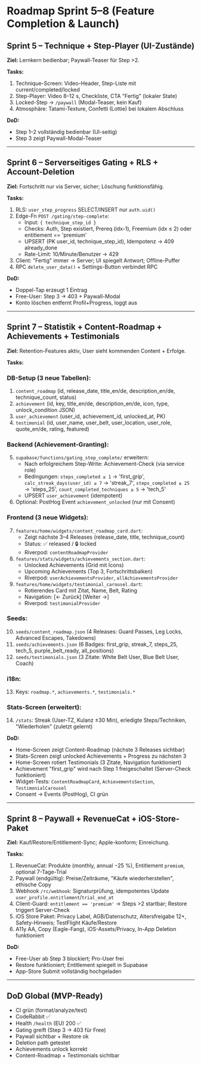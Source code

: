 # Roadmap Sprint 5–8 (Feature Completion & Launch)

## Sprint 5 – Technique + Step-Player (UI-Zustände)

**Ziel:** Lernkern bedienbar; Paywall-Teaser für Step >2.

**Tasks:**
1. Technique-Screen: Video-Header, Step-Liste mit current/completed/locked
2. Step-Player: Video 8–12 s, Checkliste, CTA "Fertig" (lokaler State)
3. Locked-Step → `/paywall` (Modal-Teaser, kein Kauf)
4. Atmosphäre: Tatami-Texture, Confetti (Lottie) bei lokalem Abschluss

**DoD:**
- Step 1–2 vollständig bedienbar (UI-seitig)
- Step 3 zeigt Paywall-Modal-Teaser

---

## Sprint 6 – Serverseitiges Gating + RLS + Account-Deletion

**Ziel:** Fortschritt nur via Server, sicher; Löschung funktionsfähig.

**Tasks:**
1. RLS: `user_step_progress` SELECT/INSERT nur `auth.uid()`
2. Edge-Fn `POST /gating/step-complete`:
   - Input: `{ technique_step_id }`
   - Checks: Auth, Step existiert, Prereq (idx-1), Freemium (idx ≤ 2) oder entitlement == 'premium'
   - UPSERT (PK user_id, technique_step_id), Idempotenz → 409 already_done
   - Rate-Limit: 10/Minute/Benutzer → 429
3. Client: "Fertig" immer → Server; UI spiegelt Antwort; Offline-Puffer
4. RPC `delete_user_data()` + Settings-Button verbindet RPC

**DoD:**
- Doppel-Tap erzeugt 1 Eintrag
- Free-User: Step 3 → 403 + Paywall-Modal
- Konto löschen entfernt Profil+Progress, loggt aus

---

## Sprint 7 – Statistik + Content-Roadmap + Achievements + Testimonials

**Ziel:** Retention-Features aktiv, User sieht kommenden Content + Erfolge.

**Tasks:**

### DB-Setup (3 neue Tabellen):
1. `content_roadmap` (id, release_date, title_en/de, description_en/de, technique_count, status)
2. `achievement` (id, key, title_en/de, description_en/de, icon, type, unlock_condition JSON)
3. `user_achievement` (user_id, achievement_id, unlocked_at, PK)
4. `testimonial` (id, user_name, user_belt, user_location, user_role, quote_en/de, rating, featured)

### Backend (Achievement-Granting):
5. `supabase/functions/gating_step_complete/` erweitern:
   - Nach erfolgreichem Step-Write: Achievement-Check (via service role)
   - Bedingungen: `steps_completed ≥ 1` → 'first_grip', `calc_streak_days(user_id) ≥ 7` → 'streak_7', `steps_completed ≥ 25` → 'steps_25', `count_completed_techniques ≥ 5` → 'tech_5'
   - UPSERT `user_achievement` (idempotent)
6. Optional: PostHog Event `achievement_unlocked` (nur mit Consent)

### Frontend (3 neue Widgets):
7. `features/home/widgets/content_roadmap_card.dart`:
   - Zeigt nächste 3–4 Releases (release_date, title, technique_count)
   - Status: ✅ released / 🔒 locked
   - Riverpod: `contentRoadmapProvider`
8. `features/stats/widgets/achievements_section.dart`:
   - Unlocked Achievements (Grid mit Icons)
   - Upcoming Achievements (Top 3, Fortschrittsbalken)
   - Riverpod: `userAchievementsProvider`, `allAchievementsProvider`
9. `features/home/widgets/testimonial_carousel.dart`:
   - Rotierendes Card mit Zitat, Name, Belt, Rating
   - Navigation: [← Zurück] [Weiter →]
   - Riverpod: `testimonialProvider`

### Seeds:
10. `seeds/content_roadmap.json` (4 Releases: Guard Passes, Leg Locks, Advanced Escapes, Takedowns)
11. `seeds/achievements.json` (6 Badges: first_grip, streak_7, steps_25, tech_5, purple_belt_ready, all_positions)
12. `seeds/testimonials.json` (3 Zitate: White Belt User, Blue Belt User, Coach)

### i18n:
13. Keys: `roadmap.*`, `achievements.*`, `testimonials.*`

### Stats-Screen (erweitert):
14. `/stats`: Streak (User-TZ, Kulanz ±30 Min), erledigte Steps/Techniken, "Wiederholen" (zuletzt gelernt)

**DoD:**
- Home-Screen zeigt Content-Roadmap (nächste 3 Releases sichtbar)
- Stats-Screen zeigt unlocked Achievements + Progress zu nächsten 3
- Home-Screen rotiert Testimonials (3 Zitate, Navigation funktioniert)
- Achievement "first_grip" wird nach Step 1 freigeschaltet (Server-Check funktioniert)
- Widget-Tests: `ContentRoadmapCard`, `AchievementsSection`, `TestimonialCarousel`
- Consent → Events (PostHog), CI grün

---

## Sprint 8 – Paywall + RevenueCat + iOS-Store-Paket

**Ziel:** Kauf/Restore/Entitlement-Sync; Apple-konform; Einreichung.

**Tasks:**
1. RevenueCat: Produkte (monthly, annual −25 %), Entitlement `premium`, optional 7-Tage-Trial
2. Paywall (endgültig): Preise/Zeiträume, "Käufe wiederherstellen", ethische Copy
3. Webhook `/rc/webhook`: Signaturprüfung, idempotentes Update `user_profile.entitlement`/`trial_end_at`
4. Client-Guard: `entitlement == 'premium'` → Steps >2 startbar; Restore triggert Server-Check
5. iOS Store Paket: Privacy Label, AGB/Datenschutz, Altersfreigabe 12+, Safety-Hinweis; TestFlight Käufe/Restore
6. A11y AA, Copy (Eagle-Fang), iOS-Assets/Privacy, In-App Deletion funktioniert

**DoD:**
- Free-User ab Step 3 blockiert; Pro-User frei
- Restore funktioniert; Entitlement spiegelt in Supabase
- App-Store Submit vollständig hochgeladen

---

## DoD Global (MVP-Ready)

- CI grün (format/analyze/test)
- CodeRabbit ✅
- Health `/health` (EU) 200 ✅
- Gating greift (Step 3 → 403 für Free)
- Paywall sichtbar + Restore ok
- Deletion path getestet
- Achievements unlock korrekt
- Content-Roadmap + Testimonials sichtbar
